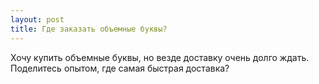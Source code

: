 ```yaml
---
layout: post 
title: Где заказать объемные буквы? 
--- 
```

Хочу купить объемные буквы, но везде доставку очень долго ждать. Поделитесь опытом, где самая быстрая доставка?